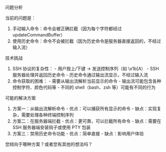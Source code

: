   问题分析

  当前的问题是：
  1. 手动输入命令：命令会被正确拦截（因为每个字符都经过 updateCommandBuffer）
  2. 使用历史命令：命令不会被拦截（因为历史命令是服务器直接返回的，不经过输入流）

  技术挑战

  1. SSH 协议的复杂性：
    - 用户按上/下键 → 发送控制序列（如 \x1b[A）
    - SSH 服务器处理并返回历史命令
    - 历史命令通过输出流显示，不经过输入流
  2. 命令获取的困难：
    - 需要从输出流解析当前显示的命令
    - 输出流可能包含各种控制字符、颜色代码等
    - 不同的 shell（bash、zsh 等）可能有不同的行为

  可能的解决方案

  1. 方案一：从输出流解析命令
    - 优点：可以捕获所有显示的命令
    - 缺点：实现复杂，需要处理各种终端控制序列
  2. 方案二：在服务器端拦截
    - 优点：更可靠，可以拦截所有命令
    - 缺点：需要在 SSH 服务器端安装钩子或使用 PTY 包装
  3. 方案三：禁用历史命令功能
    - 优点：简单直接
    - 缺点：影响用户体验

  您倾向于哪种方案？或者您有其他的想法吗？